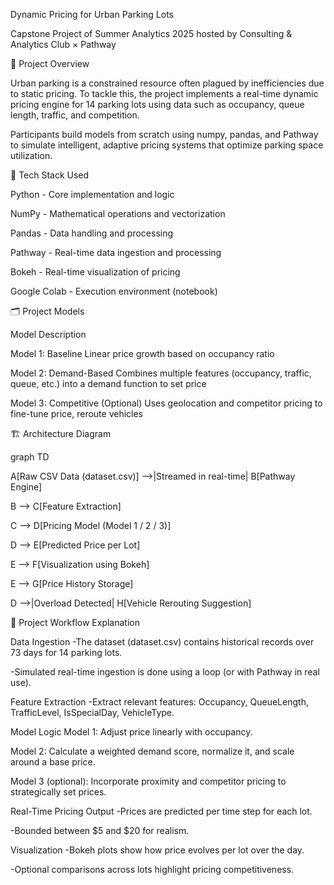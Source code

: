 Dynamic Pricing for Urban Parking Lots

Capstone Project of Summer Analytics 2025 hosted by Consulting & Analytics Club × Pathway

🧠 Project Overview

Urban parking is a constrained resource often plagued by inefficiencies due to static pricing. To tackle this, the project implements a real-time dynamic pricing engine for 14 parking lots using data such as occupancy, queue length, traffic, and competition.

Participants build models from scratch using numpy, pandas, and Pathway to simulate intelligent, adaptive pricing systems that optimize parking space utilization.

🧰 Tech Stack Used

Python - Core implementation and logic

NumPy - Mathematical operations and vectorization

Pandas - Data handling and processing

Pathway - Real-time data ingestion and processing

Bokeh - Real-time visualization of pricing

Google Colab - Execution environment (notebook)

🗂️ Project Models

Model Description

Model 1: Baseline Linear price growth based on occupancy ratio

Model 2: Demand-Based Combines multiple features (occupancy, traffic, queue, etc.) into a demand function to set price

Model 3: Competitive (Optional) Uses geolocation and competitor pricing to fine-tune price, reroute vehicles

🏗️ Architecture Diagram

graph TD

A[Raw CSV Data (dataset.csv)] -->|Streamed in real-time| B[Pathway Engine]

B --> C[Feature Extraction]

C --> D[Pricing Model (Model 1 / 2 / 3)]

D --> E[Predicted Price per Lot]

E --> F[Visualization using Bokeh]

E --> G[Price History Storage]

D -->|Overload Detected| H[Vehicle Rerouting Suggestion]

🔁 Project Workflow Explanation

Data Ingestion
-The dataset (dataset.csv) contains historical records over 73 days for 14 parking lots.

-Simulated real-time ingestion is done using a loop (or with Pathway in real use).

Feature Extraction
-Extract relevant features: Occupancy, QueueLength, TrafficLevel, IsSpecialDay, VehicleType.

Model Logic
Model 1: Adjust price linearly with occupancy.

Model 2: Calculate a weighted demand score, normalize it, and scale around a base price.

Model 3 (optional): Incorporate proximity and competitor pricing to strategically set prices.

Real-Time Pricing Output
-Prices are predicted per time step for each lot.

-Bounded between $5 and $20 for realism.

Visualization
-Bokeh plots show how price evolves per lot over the day.

-Optional comparisons across lots highlight pricing competitiveness.
